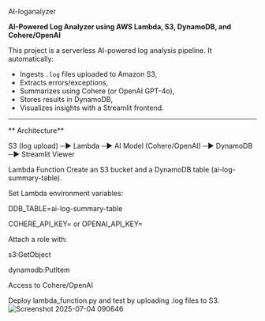 AI-loganalyzer

**AI-Powered Log Analyzer using AWS Lambda, S3, DynamoDB, and Cohere/OpenAI**

This project is a serverless AI-powered log analysis pipeline. It automatically:
-  Ingests `.log` files uploaded to Amazon S3,
-  Extracts errors/exceptions,
-  Summarizes using Cohere (or OpenAI GPT-4o),
-  Stores results in DynamoDB,
-  Visualizes insights with a Streamlit frontend.

---

** Architecture**

S3 (log upload) ─▶ Lambda ─▶ AI Model (Cohere/OpenAI) ─▶ DynamoDB ─▶ Streamlit Viewer

Lambda Function
Create an S3 bucket and a DynamoDB table (ai-log-summary-table).

Set Lambda environment variables:

DDB_TABLE=ai-log-summary-table

COHERE_API_KEY=<your-key> or OPENAI_API_KEY=<your-key>

Attach a role with:

s3:GetObject

dynamodb:PutItem

Access to Cohere/OpenAI

Deploy lambda_function.py and test by uploading .log files to S3.
![Screenshot 2025-07-04 090646](https://github.com/user-attachments/assets/02679d4a-feb7-42d9-abc4-e6751f66f334)

